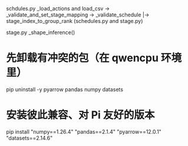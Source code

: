 schdules.py _load_actions and load_csv -> _validate_and_set_stage_mapping -> _validate_schedule
                            |-> stage_index_to_group_rank (schedules.py and stage.py)

stage.py _shape_inference()

# 先卸载有冲突的包（在 qwencpu 环境里）
pip uninstall -y pyarrow pandas numpy datasets

# 安装彼此兼容、对 Pi 友好的版本
pip install "numpy==1.26.4" "pandas==2.1.4" "pyarrow==12.0.1" "datasets==2.14.6"
